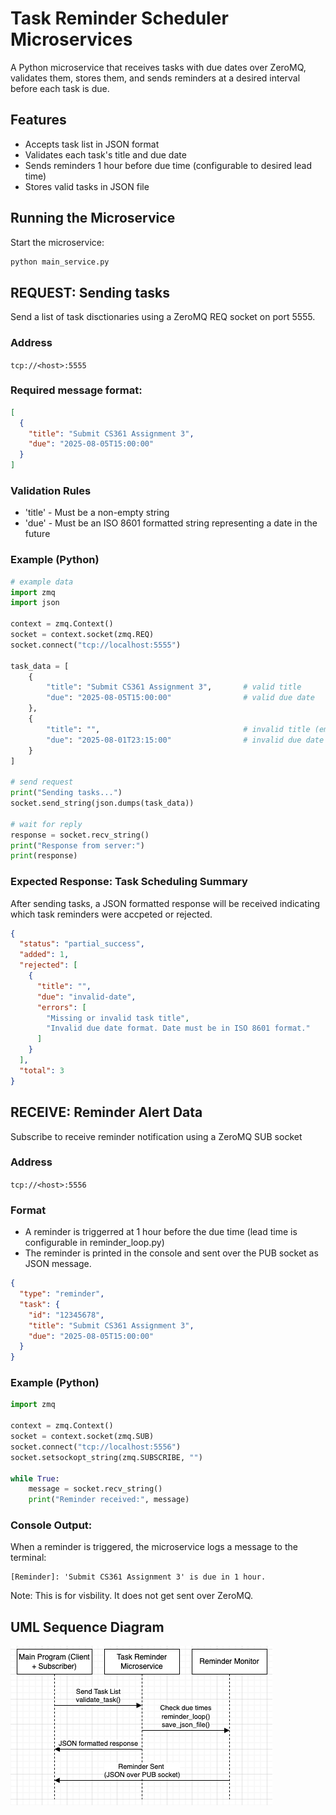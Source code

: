 # Task Reminder Scheduler Microservices

A Python microservice that receives tasks with due dates over ZeroMQ,
validates them, stores them, and sends reminders at a desired interval before each task is due.

## Features
- Accepts task list in JSON format
- Validates each task's title and due date
- Sends reminders 1 hour before due time (configurable to desired lead time)
- Stores valid tasks in JSON file

## Running the Microservice
Start the microservice:
```bash
python main_service.py
```

## REQUEST: Sending tasks
Send a list of task disctionaries using a ZeroMQ REQ socket on port 5555.

### Address
`tcp://<host>:5555`

### Required message format:
```json
[
  {
    "title": "Submit CS361 Assignment 3",
    "due": "2025-08-05T15:00:00"
  }
]
```
### Validation Rules
- 'title' - Must be a non-empty string
- 'due' - Must be an ISO 8601 formatted string representing a date in the future

### Example (Python)
```python
# example data
import zmq
import json

context = zmq.Context()
socket = context.socket(zmq.REQ)
socket.connect("tcp://localhost:5555")

task_data = [
    {
        "title": "Submit CS361 Assignment 3",       # valid title
        "due": "2025-08-05T15:00:00"                # valid due date
    },
    {
        "title": "",                                # invalid title (empty)
        "due": "2025-08-01T23:15:00"                # invalid due date (past)
    }
]

# send request
print("Sending tasks...")
socket.send_string(json.dumps(task_data))

# wait for reply
response = socket.recv_string()
print("Response from server:")
print(response)
```

### Expected Response: Task Scheduling Summary
After sending tasks, a JSON formatted response will be received indicating which task reminders were accpeted or rejected.
```json
{
  "status": "partial_success",
  "added": 1,
  "rejected": [
    {
      "title": "",
      "due": "invalid-date",
      "errors": [
        "Missing or invalid task title",
        "Invalid due date format. Date must be in ISO 8601 format."
      ]
    }
  ],
  "total": 3
}
```

## RECEIVE: Reminder Alert Data
Subscribe to receive reminder notification using a ZeroMQ SUB socket

### Address
`tcp://<host>:5556`

### Format
- A reminder is triggerred at 1 hour before the due time (lead time is configurable in reminder_loop.py)
- The reminder is printed in the console and sent over the PUB socket as JSON message.
```json
{
  "type": "reminder",
  "task": {
    "id": "12345678",
    "title": "Submit CS361 Assignment 3",
    "due": "2025-08-05T15:00:00"
  }
}
```

### Example (Python)
```python
import zmq

context = zmq.Context()
socket = context.socket(zmq.SUB)
socket.connect("tcp://localhost:5556")
socket.setsockopt_string(zmq.SUBSCRIBE, "") 

while True:
    message = socket.recv_string()
    print("Reminder received:", message)
```
### Console Output:
When a reminder is triggered, the microservice logs a message to the terminal:
```
[Reminder]: 'Submit CS361 Assignment 3' is due in 1 hour.
```
Note: This is for visbility. It does not get sent over ZeroMQ.

## UML Sequence Diagram
![UML Diagram](UML_sequence_diagram.png)